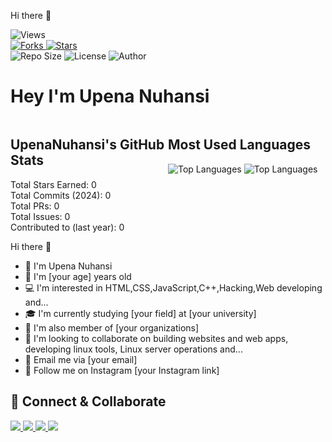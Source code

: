 Hi there 👋

<img alt="Views" src="https://komarev.com/ghpv/?username=UpenaNuhansi&color=brightgreen" />

<div>
  <a href="#">
    <img alt="Forks" src="https://img.shields.io/badge/Forks-1-black?style=flat" />
  </a>
  <a href="#">
    <img alt="Stars" src="https://img.shields.io/badge/Stars-2-black?style=flat" />
  </a>
</div>

<div>
  <img alt="Repo Size" src="https://img.shields.io/badge/Repo_Size-31_KB-black?style=flat" />
  <img alt="License" src="https://img.shields.io/badge/License-GPL--3.0-purple?style=flat" />
  <img alt="Author" src="https://img.shields.io/badge/Author-Upena_Nuhansi-purple?style=flat" />
</div>

# Hey I'm Upena Nuhansi

<div style="display: flex;">
  <div style="flex: 1;">
    <h2>UpenaNuhansi's GitHub Stats</h2>
    Total Stars Earned: 0<br>
    Total Commits (2024): 0<br>
    Total PRs: 0<br>
    Total Issues: 0<br>
    Contributed to (last year): 0
  </div>
  <div style="flex: 1;">
    <h2>Most Used Languages</h2>
    <img alt="Top Languages" src="https://github-readme-stats.vercel.app/api/top-langs/?username=UpenaNuhansi&layout=compact&theme=transparent" />
    <img alt="Top Languages" src="https://github.com/UpenaNuhansi?tab=repositories" />
  </div>
</div>

Hi there 👋

- 👋 I'm Upena Nuhansi
- 👤 I'm [your age] years old
- 💻 I'm interested in HTML,CSS,JavaScript,C++,Hacking,Web developing and...
- 🎓 I'm currently studying [your field] at [your university]
- 👥 I'm also member of [your organizations]
- 💼 I'm looking to collaborate on building websites and web apps, developing linux tools, Linux server operations and...
- 📧 Email me via [your email]
- 📸 Follow me on Instagram [your Instagram link]


<div align="center">
  <!-- Add your achievement badges here -->
</div>

## 💛 Connect & Collaborate

<div>
<a href="[your portfolio link]">
  <img src="https://img.shields.io/badge/PORTFOLIO-000000?style=for-the-badge&logoColor=white" />
</a>
<a href="[your LinkedIn link]">
  <img src="https://img.shields.io/badge/LINKEDIN-0077B5?style=for-the-badge&logoColor=white" />
</a>
<a href="[your Twitter link]">
  <img src="https://img.shields.io/badge/TWITTER-1DA1F2?style=for-the-badge&logoColor=white" />
</a>
<a href="mailto:[your email]">
  <img src="https://img.shields.io/badge/EMAIL-D14836?style=for-the-badge&logoColor=white" />
</a>
</div>

